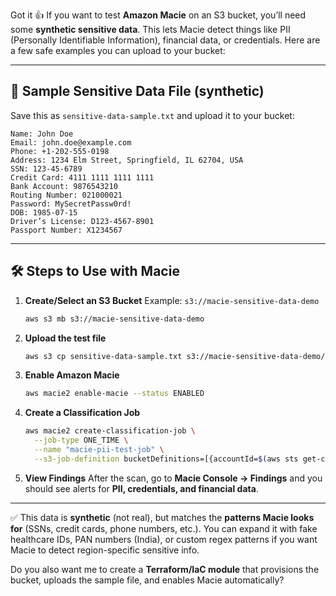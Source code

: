 Got it 👍
If you want to test **Amazon Macie** on an S3 bucket, you’ll need some **synthetic sensitive data**. This lets Macie detect things like PII (Personally Identifiable Information), financial data, or credentials. Here are a few safe examples you can upload to your bucket:

---

## 📂 Sample Sensitive Data File (synthetic)

Save this as `sensitive-data-sample.txt` and upload it to your bucket:

```
Name: John Doe
Email: john.doe@example.com
Phone: +1-202-555-0198
Address: 1234 Elm Street, Springfield, IL 62704, USA
SSN: 123-45-6789
Credit Card: 4111 1111 1111 1111
Bank Account: 9876543210
Routing Number: 021000021
Password: MySecretPassw0rd!
DOB: 1985-07-15
Driver’s License: D123-4567-8901
Passport Number: X1234567
```

---

## 🛠️ Steps to Use with Macie

1. **Create/Select an S3 Bucket**
   Example: `s3://macie-sensitive-data-demo`

   ```bash
   aws s3 mb s3://macie-sensitive-data-demo
   ```

2. **Upload the test file**

   ```bash
   aws s3 cp sensitive-data-sample.txt s3://macie-sensitive-data-demo/
   ```

3. **Enable Amazon Macie**

   ```bash
   aws macie2 enable-macie --status ENABLED
   ```

4. **Create a Classification Job**

   ```bash
   aws macie2 create-classification-job \
     --job-type ONE_TIME \
     --name "macie-pii-test-job" \
     --s3-job-definition bucketDefinitions=[{accountId=$(aws sts get-caller-identity --query Account --output text),buckets=["macie-sensitive-data-demo"]}]
   ```

5. **View Findings**
   After the scan, go to **Macie Console → Findings** and you should see alerts for **PII, credentials, and financial data**.

---

✅ This data is **synthetic** (not real), but matches the **patterns Macie looks for** (SSNs, credit cards, phone numbers, etc.).
You can expand it with fake healthcare IDs, PAN numbers (India), or custom regex patterns if you want Macie to detect region-specific sensitive info.

Do you also want me to create a **Terraform/IaC module** that provisions the bucket, uploads the sample file, and enables Macie automatically?
